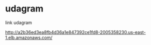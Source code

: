 # udagram

link udagram

http://a2b36ed3ea8fb4d36a1e847392ce1fd8-2005358230.us-east-1.elb.amazonaws.com/